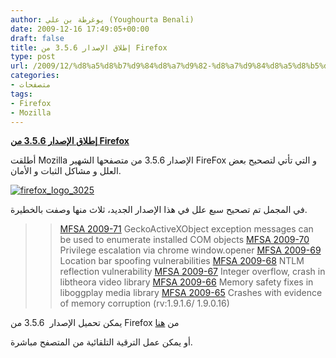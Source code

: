 ```yaml
---
author: يوغرطة بن علي (Youghourta Benali)
date: 2009-12-16 17:49:05+00:00
draft: false
title: إطلاق الإصدار 3.5.6 من Firefox
type: post
url: /2009/12/%d8%a5%d8%b7%d9%84%d8%a7%d9%82-%d8%a7%d9%84%d8%a5%d8%b5%d8%af%d8%a7%d8%b1-3-5-6-%d9%85%d9%86-firefox/
categories:
- متصفحات
tags:
- Firefox
- Mozilla
---
```


[**إطلاق الإصدار 3.5.6 من Firefox**](http://www.it-scoop.com/2009/12/%d8%a5%d8%b7%d9%84%d8%a7%d9%82-%d8%a7%d9%84%d8%a5%d8%b5%d8%af%d8%a7%d8%b1-3-5-6-%d9%85%d9%86-firefox/)



أطلقت Mozilla الإصدار 3.5.6 من متصفحها الشهير FireFox و التي تأتي لتصحيح بعض العلل و مشاكل الثبات و الأمان.

[![firefox_logo_3025](http://www.it-scoop.com/wp-content/uploads/2009/12/firefox_logo_3025-300x279.jpg)
](http://www.it-scoop.com/2009/12/%d8%a5%d8%b7%d9%84%d8%a7%d9%82-%d8%a7%d9%84%d8%a5%d8%b5%d8%af%d8%a7%d8%b1-3-5-6-%d9%85%d9%86-firefox/)


في المجمل تم تصحيح سبع علل في هذا الإصدار الجديد، ثلاث منها وصفت بالخطيرة.





<blockquote>

> 
> 


> 
> [MFSA 2009-71](http://www.mozilla.org/security/announce/2009/mfsa2009-71.html) GeckoActiveXObject exception messages can be used to enumerate installed COM objects
[MFSA 2009-70](http://www.mozilla.org/security/announce/2009/mfsa2009-70.html) Privilege escalation via chrome window.opener
[MFSA 2009-69](http://www.mozilla.org/security/announce/2009/mfsa2009-69.html) Location bar spoofing vulnerabilities
[MFSA 2009-68](http://www.mozilla.org/security/announce/2009/mfsa2009-68.html) NTLM reflection vulnerability
[MFSA 2009-67](http://www.mozilla.org/security/announce/2009/mfsa2009-67.html) Integer overflow, crash in libtheora video library
[MFSA 2009-66](http://www.mozilla.org/security/announce/2009/mfsa2009-66.html) Memory safety fixes in liboggplay media library
[MFSA 2009-65](http://www.mozilla.org/security/announce/2009/mfsa2009-65.html) Crashes with evidence of memory corruption (rv:1.9.1.6/ 1.9.0.16)</blockquote>


يمكن تحميل الإصدار  3.5.6 من Firefox من [هنا](http://www.mozilla-europe.org/en/firefox/)

أو يمكن عمل الترقية التلقائية من المتصفح مباشرة.
